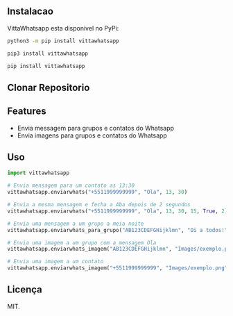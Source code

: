 
## Instalacao

VittaWhatsapp esta disponivel no PyPi:

```bash
python3 -m pip install vittawhatsapp
```

```bash
pip3 install vittawhatsapp
```

```bash
pip install vittawhatsapp
```


## Clonar Repositorio



## Features

- Envia messagem para grupos e contatos do Whatsapp
- Envia imagens para grupos e contatos do Whatsapp

## Uso

```py
import vittawhatsapp

# Envia mensagem para um contato as 13:30
vittawhatsapp.enviarwhats("+5511999999999", "Ola", 13, 30)

# Envia a mesma mensagem e fecha a Aba depois de 2 segundos
vittawhatsapp.enviarwhats("+5511999999999", "Ola", 13, 30, 15, True, 2)

# Envia uma mensagem a um grupo a meia noite
vittawhatsapp.enviarwhats_para_grupo("AB123CDEFGHijklmn", "Oi a todos!", 0, 0)

# Envia uma imagem a um grupo com a mensagem Ola
vittawhatsapp.enviarwhats_imagem("AB123CDEFGHijklmn", "Images/exemplo.png", "Ola")

# Envia uma imagem a um contato
vittawhatsapp.enviarwhats_imagem("+5511999999999", "Images/exemplo.png")

```


## Licença

MIT.
